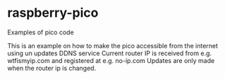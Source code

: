 # raspberry-pico
Examples of pico code

This is an example on how to make the pico accessible from the internet using un updates DDNS service
Current router IP is received from e.g. wtfismyip.com and  registered at e.g. no-ip.com
Updates are only made when the router ip is changed.
